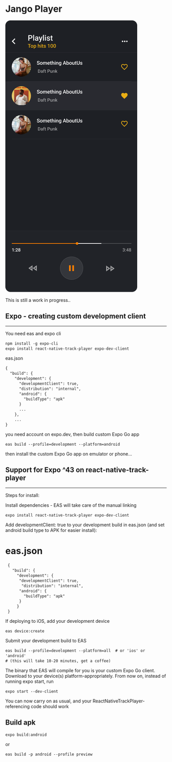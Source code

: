 # Jango Player

![Jango Player](playing.png)

This is still a work in progress..

## Expo - creating custom development client

---

You need eas and expo cli

```
npm install -g expo-cli
expo install react-native-track-player expo-dev-client
```

eas.json

```
{
  "build": {
    "development": {
      "developmentClient": true,
      "distribution": "internal",
      "android": {
        "buildType": "apk"
      }
      ...
    },
    ...
}
```

you need account on expo.dev, then build custom Expo Go app

```
eas build --profile=development --platform=android
```

then install the custom Expo Go app on emulator or phone...

## Support for Expo ^43 on react-native-track-player

---

Steps for install:

Install dependencies - EAS will take care of the manual linking

```
expo install react-native-track-player expo-dev-client
```

Add developmentClient: true to your development build in eas.json (and set android build type to APK for easier install):

# eas.json

```
 {
   "build": {
     "development": {
      "developmentClient": true,
       "distribution": "internal",
      "android": {
        "buildType": "apk"
      }
     }
 }
```

If deploying to iOS, add your development device

```
eas device:create
```

Submit your development build to EAS

```
eas build --profile=development --platform=all  # or 'ios' or 'android'
# (this will take 10-20 minutes, get a coffee)
```

The binary that EAS will compile for you is your custom Expo Go client.
Download to your device(s) platform-appropriately.
From now on, instead of running expo start, run

```
expo start --dev-client
```

You can now carry on as usual, and your ReactNativeTrackPlayer-referencing code should work

## Build apk

```
expo build:android
```

or

```
eas build -p android --profile preview
```
